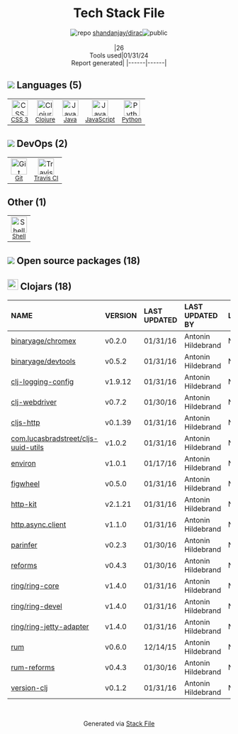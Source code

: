<!--
&lt;--- Readme.md Snippet without images Start ---&gt;
## Tech Stack
shandanjay/dirac is built on the following main stack:

- [Python](https://www.python.org) – Languages
- [Java](https://www.java.com) – Languages
- [Clojure](http://clojure.org/) – Languages
- [JavaScript](https://developer.mozilla.org/en-US/docs/Web/JavaScript) – Languages
- [Shell](https://en.wikipedia.org/wiki/Shell_script) – Shells
- [Travis CI](http://travis-ci.com/) – Continuous Integration

Full tech stack [here](/techstack.md)

&lt;--- Readme.md Snippet without images End ---&gt;

&lt;--- Readme.md Snippet with images Start ---&gt;
## Tech Stack
shandanjay/dirac is built on the following main stack:

- <img width='25' height='25' src='https://img.stackshare.io/service/993/pUBY5pVj.png' alt='Python'/> [Python](https://www.python.org) – Languages
- <img width='25' height='25' src='https://img.stackshare.io/service/995/K85ZWV2F.png' alt='Java'/> [Java](https://www.java.com) – Languages
- <img width='25' height='25' src='https://img.stackshare.io/service/1003/Clojure_300x300.png' alt='Clojure'/> [Clojure](http://clojure.org/) – Languages
- <img width='25' height='25' src='https://img.stackshare.io/service/1209/javascript.jpeg' alt='JavaScript'/> [JavaScript](https://developer.mozilla.org/en-US/docs/Web/JavaScript) – Languages
- <img width='25' height='25' src='https://img.stackshare.io/service/4631/default_c2062d40130562bdc836c13dbca02d318205a962.png' alt='Shell'/> [Shell](https://en.wikipedia.org/wiki/Shell_script) – Shells
- <img width='25' height='25' src='https://img.stackshare.io/service/460/Lu6cGu0z_400x400.png' alt='Travis CI'/> [Travis CI](http://travis-ci.com/) – Continuous Integration

Full tech stack [here](/techstack.md)

&lt;--- Readme.md Snippet with images End ---&gt;
-->
<div align="center">

# Tech Stack File
![](https://img.stackshare.io/repo.svg "repo") [shandanjay/dirac](https://github.com/shandanjay/dirac)![](https://img.stackshare.io/public_badge.svg "public")
<br/><br/>
|26<br/>Tools used|01/31/24 <br/>Report generated|
|------|------|
</div>

## <img src='https://img.stackshare.io/languages.svg'/> Languages (5)
<table><tr>
  <td align='center'>
  <img width='36' height='36' src='https://img.stackshare.io/service/6727/css.png' alt='CSS 3'>
  <br>
  <sub><a href="https://developer.mozilla.org/en-US/docs/Web/CSS/CSS3">CSS 3</a></sub>
  <br>
  <sub></sub>
</td>

<td align='center'>
  <img width='36' height='36' src='https://img.stackshare.io/service/1003/Clojure_300x300.png' alt='Clojure'>
  <br>
  <sub><a href="http://clojure.org/">Clojure</a></sub>
  <br>
  <sub></sub>
</td>

<td align='center'>
  <img width='36' height='36' src='https://img.stackshare.io/service/995/K85ZWV2F.png' alt='Java'>
  <br>
  <sub><a href="https://www.java.com">Java</a></sub>
  <br>
  <sub></sub>
</td>

<td align='center'>
  <img width='36' height='36' src='https://img.stackshare.io/service/1209/javascript.jpeg' alt='JavaScript'>
  <br>
  <sub><a href="https://developer.mozilla.org/en-US/docs/Web/JavaScript">JavaScript</a></sub>
  <br>
  <sub></sub>
</td>

<td align='center'>
  <img width='36' height='36' src='https://img.stackshare.io/service/993/pUBY5pVj.png' alt='Python'>
  <br>
  <sub><a href="https://www.python.org">Python</a></sub>
  <br>
  <sub></sub>
</td>

</tr>
</table>

## <img src='https://img.stackshare.io/devops.svg'/> DevOps (2)
<table><tr>
  <td align='center'>
  <img width='36' height='36' src='https://img.stackshare.io/service/1046/git.png' alt='Git'>
  <br>
  <sub><a href="http://git-scm.com/">Git</a></sub>
  <br>
  <sub></sub>
</td>

<td align='center'>
  <img width='36' height='36' src='https://img.stackshare.io/service/460/Lu6cGu0z_400x400.png' alt='Travis CI'>
  <br>
  <sub><a href="http://travis-ci.com/">Travis CI</a></sub>
  <br>
  <sub></sub>
</td>

</tr>
</table>

## Other (1)
<table><tr>
  <td align='center'>
  <img width='36' height='36' src='https://img.stackshare.io/service/4631/default_c2062d40130562bdc836c13dbca02d318205a962.png' alt='Shell'>
  <br>
  <sub><a href="https://en.wikipedia.org/wiki/Shell_script">Shell</a></sub>
  <br>
  <sub></sub>
</td>

</tr>
</table>


## <img src='https://img.stackshare.io/group.svg' /> Open source packages (18)</h2>

## <img width='24' height='24' src='https://img.stackshare.io/package_manager/105005/default_3705de897825db791a887cf1f0fe20af8c06deb0.png'/> Clojars (18)

|NAME|VERSION|LAST UPDATED|LAST UPDATED BY|LICENSE|VULNERABILITIES|
|:------|:------|:------|:------|:------|:------|
|[binaryage/chromex](https://clojars.org/binaryage/chromex)|v0.2.0|01/31/16|Antonin Hildebrand |N/A|N/A|
|[binaryage/devtools](https://clojars.org/binaryage/devtools)|v0.5.2|01/31/16|Antonin Hildebrand |N/A|N/A|
|[clj-logging-config](https://clojars.org/clj-logging-config)|v1.9.12|01/31/16|Antonin Hildebrand |N/A|N/A|
|[clj-webdriver](https://clojars.org/clj-webdriver)|v0.7.2|01/30/16|Antonin Hildebrand |N/A|N/A|
|[cljs-http](https://clojars.org/cljs-http)|v0.1.39|01/31/16|Antonin Hildebrand |N/A|N/A|
|[com.lucasbradstreet/cljs-uuid-utils](https://clojars.org/com.lucasbradstreet/cljs-uuid-utils)|v1.0.2|01/31/16|Antonin Hildebrand |N/A|N/A|
|[environ](https://clojars.org/environ)|v1.0.1|01/17/16|Antonin Hildebrand |N/A|N/A|
|[figwheel](https://clojars.org/figwheel)|v0.5.0|01/31/16|Antonin Hildebrand |N/A|N/A|
|[http-kit](https://clojars.org/http-kit)|v2.1.21|01/31/16|Antonin Hildebrand |N/A|N/A|
|[http.async.client](https://clojars.org/http.async.client)|v1.1.0|01/31/16|Antonin Hildebrand |N/A|N/A|
|[parinfer](https://clojars.org/parinfer)|v0.2.3|01/30/16|Antonin Hildebrand |N/A|N/A|
|[reforms](https://clojars.org/reforms)|v0.4.3|01/30/16|Antonin Hildebrand |N/A|N/A|
|[ring/ring-core](https://clojars.org/ring/ring-core)|v1.4.0|01/31/16|Antonin Hildebrand |N/A|N/A|
|[ring/ring-devel](https://clojars.org/ring/ring-devel)|v1.4.0|01/31/16|Antonin Hildebrand |N/A|N/A|
|[ring/ring-jetty-adapter](https://clojars.org/ring/ring-jetty-adapter)|v1.4.0|01/31/16|Antonin Hildebrand |N/A|N/A|
|[rum](https://clojars.org/rum)|v0.6.0|12/14/15|Antonin Hildebrand |N/A|N/A|
|[rum-reforms](https://clojars.org/rum-reforms)|v0.4.3|01/30/16|Antonin Hildebrand |N/A|N/A|
|[version-clj](https://clojars.org/version-clj)|v0.1.2|01/31/16|Antonin Hildebrand |N/A|N/A|

<br/>
<div align='center'>

Generated via [Stack File](https://github.com/marketplace/stack-file)
